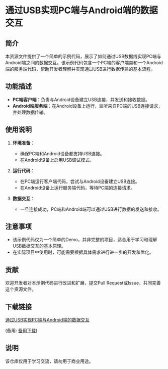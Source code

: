 # 通过USB实现PC端与Android端的数据交互

## 简介

本资源文件提供了一个简单的示例代码，展示了如何通过USB数据线实现PC端与Android端之间的数据交互。该示例代码包含一个PC端的客户端类和一个Android端的服务端代码，帮助开发者理解并实现通过USB进行数据传输的基本流程。

## 功能描述

- **PC端客户端**：负责与Android设备建立USB连接，并发送和接收数据。
- **Android端服务端**：在Android设备上运行，监听来自PC端的USB连接请求，并处理数据传输。

## 使用说明

1. **环境准备**：
   - 确保PC端和Android设备都支持USB连接。
   - 在Android设备上启用USB调试模式。

2. **运行代码**：
   - 在PC端运行客户端代码，尝试与Android设备建立USB连接。
   - 在Android设备上运行服务端代码，等待PC端的连接请求。

3. **数据交互**：
   - 一旦连接成功，PC端和Android端可以通过USB进行数据的发送和接收。

## 注意事项

- 该示例代码仅为一个简单的Demo，并非完整的项目，适合用于学习和理解USB数据交互的基本原理。
- 在实际项目中使用时，可能需要根据具体需求进行进一步的开发和优化。

## 贡献

欢迎开发者对本示例代码进行改进和扩展，提交Pull Request或Issue，共同完善这个资源文件。

## 下载链接
[通过USB实现PC端与Android端的数据交互](https://pan.quark.cn/s/10f3932d2fc3) 

(备用: [备用下载](https://pan.baidu.com/s/1BKqBZBq7kBAosP-lCtF9HA?pwd=1234))

## 说明

该仓库仅用于学习交流，请勿用于商业用途。
